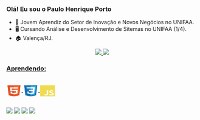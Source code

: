 ### Olá! Eu sou o Paulo Henrique Porto

- 💼 Jovem Aprendiz do Setor de Inovação e Novos Negócios no UNIFAA.
- 🖥️ Cursando Análise e Desenvolvimento de Sitemas no UNIFAA (1/4).
- 🏠 Valença/RJ.

<div align="center">
  <a href="https://github.com/PauloHenriqueFaa">
  <img height="150em" src="https://github-readme-stats.vercel.app/api?username=PauloHenriqueFaa&show_icons=true&theme=dark&include_all_commits=true&count_private=true"/>
  <img height="150em" src="https://github-readme-stats.vercel.app/api/top-langs/?username=PauloHenriqueFaa&layout=compact&langs_count=7&theme=dark"/>
</div>

### Aprendendo:
  
  </div>
<div style="display: inline_block"><br>
  <img align="center" alt="Paulinho-HTML" height="30" width="40" src="https://raw.githubusercontent.com/devicons/devicon/master/icons/html5/html5-original.svg">
  <img align="center" alt="Paulinho-CSS" height="30" width="40" src="https://raw.githubusercontent.com/devicons/devicon/master/icons/css3/css3-original.svg">
  <img align="center" alt="Paulinho-Js" height="30" width="40" src="https://raw.githubusercontent.com/devicons/devicon/master/icons/javascript/javascript-plain.svg">
  </div>
  
  ##
  
  <div> 
  
  <a href="https://www.instagram.com/porto0.paulo9/" target="_blank"><img src="https://img.shields.io/badge/-Instagram-%23E4405F?style=for-the-badge&logo=instagram&logoColor=white" target="_blank"></a>
 	<a href="https://www.twitch.tv/arravery" target="_blank"><img src="https://img.shields.io/badge/Twitch-9146FF?style=for-the-badge&logo=twitch&logoColor=white" target="_blank"></a> 
  <a href = "mailto:phenriquedosantos@gmail.com"><img src="https://img.shields.io/badge/-Gmail-%23333?style=for-the-badge&logo=gmail&logoColor=white" target="_blank"></a>
  <a href="https://www.linkedin.com/in/paulo-henrique-dos-santos-porto-32425a249/" target="_blank"><img src="https://img.shields.io/badge/-LinkedIn-%230077B5?style=for-the-badge&logo=linkedin&logoColor=white" target="_blank"></a> 
  
</div>
